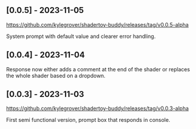 ## [0.0.5] - 2023-11-05

https://github.com/kylegrover/shadertoy-buddy/releases/tag/v0.0.5-alpha

System prompt with default value and clearer error handling.

## [0.0.4] - 2023-11-04

Response now either adds a comment at the end of the shader or replaces the whole shader based on a dropdown.

## [0.0.3] - 2023-11-03

https://github.com/kylegrover/shadertoy-buddy/releases/tag/v0.0.3-alpha

First semi functional version, prompt box that responds in console.